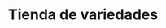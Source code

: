 ---
title: "Tienda de variedades"
url: /ciudad-satelite/tienda-de-variedades-calle-hermano-e-morales-6/
shop: comodidad
---